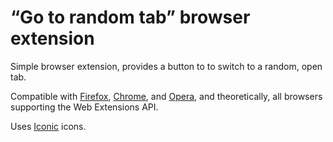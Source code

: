 “Go to random tab” browser extension
====================================

Simple browser extension, provides a button to to switch to a random, open tab.

Compatible with [Firefox][], [Chrome][], and [Opera][], and
theoretically, all browsers supporting the Web Extensions API.

Uses [Iconic][] icons.

[Chrome]: https://google.com/chrome/
[Firefox]: https://mozilla.org/firefox
[Iconic]: https://useiconic.com/
[Opera]: http://www.opera.com/

